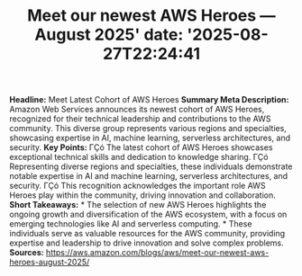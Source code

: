 ﻿---
title: "Meet our newest AWS Heroes — August 2025'
date: '2025-08-27T22:24:41"
category: "Markets"
summary: ""
slug: "meet our newest aws heroes  august 2025"
source_urls:
  - "https://aws.amazon.com/blogs/aws/meet-our-newest-aws-heroes-august-2025/"
seo:
  title: "Meet our newest AWS Heroes — August 2025 | Hash n Hedge'
  description: '"
  keywords: ["news", "markets", "brief"]
---
**Headline:** Meet Latest Cohort of AWS Heroes  **Summary Meta Description:** Amazon Web Services announces its newest cohort of AWS Heroes, recognized for their technical leadership and contributions to the AWS community. This diverse group represents various regions and specialties, showcasing expertise in AI, machine learning, serverless architectures, and security.  **Key Points:**  ΓÇó The latest cohort of AWS Heroes showcases exceptional technical skills and dedication to knowledge sharing. ΓÇó Representing diverse regions and specialties, these individuals demonstrate notable expertise in AI and machine learning, serverless architectures, and security. ΓÇó This recognition acknowledges the important role AWS Heroes play within the community, driving innovation and collaboration.  **Short Takeaways:**  * The selection of new AWS Heroes highlights the ongoing growth and diversification of the AWS ecosystem, with a focus on emerging technologies like AI and serverless computing. * These individuals serve as valuable resources for the AWS community, providing expertise and leadership to drive innovation and solve complex problems.  **Sources:** https://aws.amazon.com/blogs/aws/meet-our-newest-aws-heroes-august-2025/ 
